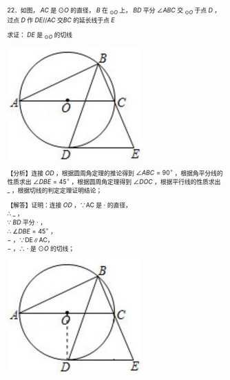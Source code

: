 22．如图， $A C$ 是 $\odot O$ 的直径， $B$ 在 $_ { \odot O }$ 上， $B D$ 平分 $\angle A B C$ 交 $_ { \odot O }$ 于点 $D$ ，过点 $D$ 作 $D E / / A C$ 交$B C$ 的延长线于点 $E$

求证： $D E$ 是 $_ { \odot O }$ 的切线

![](<../../qs_image_DB/专题3-6__圆的综合（27类题型）（解析版）/96b4a5cae30048a2eac2af6e8b41033a31d20e17ec9bc4c83377738fe4f0742c.jpg>)

【分析】连接 $O D$ ，根据圆周角定理的推论得到 $\angle A B C = 9 0 ^ { \circ }$ ，根据角平分线的性质求出 $\angle D B E { = } 4 5 ^ { \circ }$ ，根据圆周角定理得到 $\angle D O C$ ，根据平行线的性质求出 $\_$ ，根据切线的判定定理证明结论；

【解答】证明：连接 $O D$ ，∵AC 是 $\cdot$ 的直径，  
∴ $\_$ ，  
∵ $B D$ 平分 $\cdot$ ，  
∴ $\angle D B E { = } 4 5 ^ { \circ }$ ，  
$-$ ，∵DE∥AC，  
$-$ ，∴ $\cdot$ 是 $\odot O$ 的切线；

![](<../../qs_image_DB/专题3-6__圆的综合（27类题型）（解析版）/197a3476b1153bc5ae9118546b36b8b6f0e4ec540a4ace8901ddc99a61d5f2bc.jpg>)

